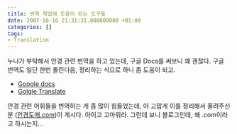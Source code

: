 ```yaml
---
title: 번역 작업에 도움이 되는 도구들
date: 2007-10-16 21:31:31.000000000 +01:00
categories: []
tags:
- Translation
---
```

<p>누나가 부탁해서 안경 관련 번역을 하고 있는데, 구글 Docs를 써보니 꽤 괜찮다. 구글 번역도 일단 한번 돌린다음, 정리하는 식으로 하니 좀 도움이 되고.</p>
<ul>
<li><a href="http://docs.google.com">Google docs</a></li>
<li><a href="http://www.google.com/translate_t?langpair=ko|en">Golgle Translate</a></li>
</ul>
<p>안경 관련 어휘들을 번역하는 게 좀 많이 힘들었는데, 아 고맙게 이를 정리해서 올려주신 분 (<a href="http://blog.daum.net/_blog/ArticleCateList.do?blogid=0GidG&amp;CATEGORYID=86054&amp;dispkind=B2201#ajax_history_home">안경도매.com</a>)이 계시다. 아이고 고마워라. 그런데 보니 블로그인데, 왜 .com이라고 하시는지...</p>
